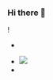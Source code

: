 ### Hi there 👋

<!--
**salihkarademir/salihkarademir** is a ✨ _special_ ✨ repository because its `README.md` (this file) appears on your GitHub profile.

Here are some ideas to get you started:

- 🔭 I’m currently working on ...
- 🌱 I’m currently learning ...
- 👯 I’m looking to collaborate on ...
- 🤔 I’m looking for help with ...
- 💬 Ask me about ...
- 📫 How to reach me: ...
- 😄 Pronouns: ...
- ⚡ Fun fact: ...
-->!
+ <div align='left'>
+ <img src='https://komarev.com/ghpvc/?username=salihkarademir&label=Wiews&color=green&style=flat-plastic'>
+ </div>
